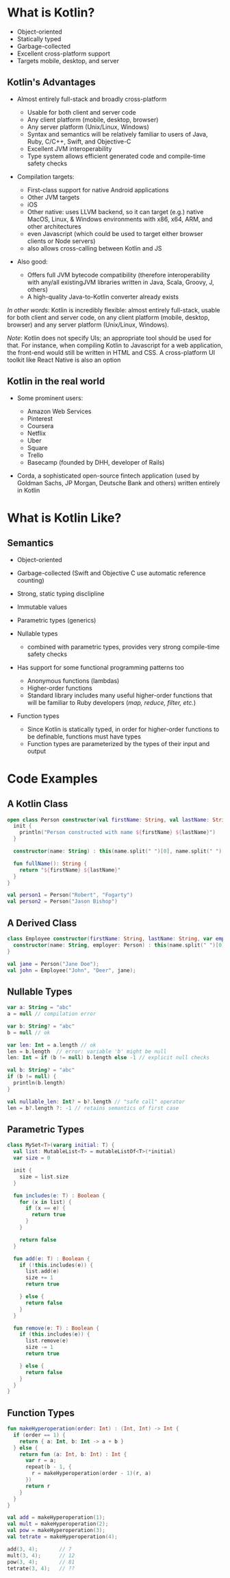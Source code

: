 What is Kotlin?
===============
 - Object-oriented
 - Statically typed
 - Garbage-collected
 - Excellent cross-platform support
 - Targets mobile, desktop, and server


Kotlin's Advantages
------------------
- Almost entirely full-stack and broadly cross-platform
  - Usable for both client and server code
  - Any client platform (mobile, desktop, browser)
  - Any server platform (Unix/Linux, Windows)
  - Syntax and semantics will be relatively familiar to users of Java, Ruby, C/C++, Swift, and Objective-C
  - Excellent JVM interoperability
  - Type system allows efficient generated code and compile-time safety checks

- Compilation targets:
  - First-class support for native Android applications
  - Other JVM targets
  - iOS
  - Other native: uses LLVM backend, so it can target (e.g.) native MacOS, Linux, & Windows environments with x86, x64, ARM, and other architectures
  - even Javascript (which could be used to target either browser clients or Node servers)
  - also allows cross-calling between Kotlin and JS

- Also good:
  - Offers full JVM bytecode compatibility (therefore interoperability with any/all existingJVM libraries written in Java, Scala, Groovy, J, others)
  - A high-quality Java-to-Kotlin converter already exists

*In other words*:
    Kotlin is incredibly flexible: almost entirely full-stack, usable for both client and server code, on any client platform (mobile, desktop, browser) and any server platform (Unix/Linux, Windows).

*Note*: Kotlin does not specify UIs; an appropriate tool should be used for that. For instance, when compiling Kotlin to Javascript for a web application, the front-end would still be written in HTML and CSS. A cross-platform UI toolkit like React Native is also an option

Kotlin in the real world
------------------------
- Some prominent users:
  - Amazon Web Services
  - Pinterest
  - Coursera
  - Netflix
  - Uber
  - Square
  - Trello
  - Basecamp (founded by DHH, developer of Rails)

- Corda, a sophisticated open-source fintech application (used by Goldman Sachs, JP Morgan, Deutsche Bank and others) written entirely in Kotlin



What is Kotlin Like?
====================

Semantics
---------
- Object-oriented
- Garbage-collected (Swift and Objective C use automatic reference counting)
- Strong, static typing disclipline
- Immutable values
- Parametric types (generics)
- Nullable types
  - combined with parametric types, provides very strong compile-time safety checks

- Has support for some functional programming patterns too
  - Anonymous functions (lambdas)
  - Higher-order functions
  - Standard library includes many useful higher-order functions that will be familiar to Ruby developers (*map, reduce, filter, etc.*)
  
- Function types
  - Since Kotlin is statically typed, in order for higher-order functions to be definable, functions must have types
  - Function types are parameterized by the types of their input and output


Code Examples
=============

A Kotlin Class
--------------
```kotlin
open class Person constructor(val firstName: String, val lastName: String) {
  init {
    println("Person constructed with name ${firstName} ${lastName}")
  }

  constructor(name: String) : this(name.split(" ")[0], name.split(" ")[1]) { }

  fun fullName(): String {
    return "${firstName} ${lastName}"
  }
}

val person1 = Person("Robert", "Fogarty")
val person2 = Person("Jason Bishop")
```

A Derived Class
--------------
```kotlin
class Employee constructor(firstName: String, lastName: String, var employer: Person) : Person(firstName, lastName) {
  constructor(name: String, employer: Person) : this(name.split(" ")[0], name.split(" ")[1], employer) { }
}

val jane = Person("Jane Doe");
val john = Employee("John", "Deer", jane);
```

Nullable Types
--------------
```kotlin
var a: String = "abc"
a = null // compilation error

var b: String? = "abc"
b = null // ok

var len: Int = a.length // ok
len = b.length  // error: variable 'b' might be null
len: Int = if (b != null) b.length else -1 // explicit null checks

val b: String? = "abc"
if (b != null) {
  println(b.length)
}

val nullable_len: Int? = b?.length // "safe call" operator
len = b?.length ?: -1 // retains semantics of first case
```

Parametric Types
----------------
```kotlin
class MySet<T>(vararg initial: T) {
  val list: MutableList<T> = mutableListOf<T>(*initial)
  var size = 0

  init {
    size = list.size
  }

  fun includes(e: T) : Boolean {
    for (x in list) {
      if (x == e) {
        return true
      }
    }

    return false
  }

  fun add(e: T) : Boolean {
    if (!this.includes(e)) {
      list.add(e)
      size += 1
      return true

    } else {
      return false
    }
  }

  fun remove(e: T) : Boolean {
    if (this.includes(e)) {
      list.remove(e)
      size -= 1
      return true

    } else {
      return false
    }
  }
}
```

Function Types
--------------
```kotlin
fun makeHyperoperation(order: Int) : (Int, Int) -> Int {
  if (order == 1) {
    return { a: Int, b: Int -> a + b }
  } else {
    return fun (a: Int, b: Int) : Int {
      var r = a;
      repeat(b - 1, {
        r = makeHyperoperation(order - 1)(r, a)
      })
      return r
    }
  }
}

val add = makeHyperoperation(1);
val mult = makeHyperoperation(2);
val pow = makeHyperoperation(3);
val tetrate = makeHyperoperation(4);

add(3, 4);       // 7
mult(3, 4);      // 12
pow(3, 4);       // 81
tetrate(3, 4);   // ??
```
